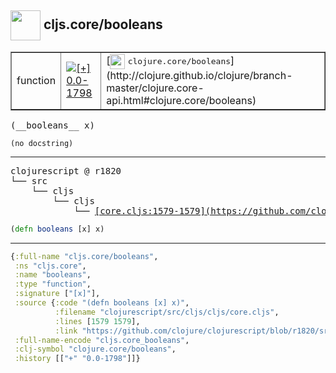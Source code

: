 ## <img width="48px" valign="middle" src="http://i.imgur.com/Hi20huC.png"> cljs.core/booleans

 <table border="1">
<tr>
<td>function</td>
<td><a href="https://github.com/cljsinfo/api-refs/tree/0.0-1798"><img valign="middle" alt="[+] 0.0-1798" src="https://img.shields.io/badge/+-0.0--1798-lightgrey.svg"></a> </td>
<td>
[<img height="24px" valign="middle" src="http://i.imgur.com/1GjPKvB.png"> <samp>clojure.core/booleans</samp>](http://clojure.github.io/clojure/branch-master/clojure.core-api.html#clojure.core/booleans)
</td>
</tr>
</table>

 <samp>
(__booleans__ x)<br>
</samp>

```
(no docstring)
```

---

 <pre>
clojurescript @ r1820
└── src
    └── cljs
        └── cljs
            └── <ins>[core.cljs:1579-1579](https://github.com/clojure/clojurescript/blob/r1820/src/cljs/cljs/core.cljs#L1579-L1579)</ins>
</pre>

```clj
(defn booleans [x] x)
```


---

```clj
{:full-name "cljs.core/booleans",
 :ns "cljs.core",
 :name "booleans",
 :type "function",
 :signature ["[x]"],
 :source {:code "(defn booleans [x] x)",
          :filename "clojurescript/src/cljs/cljs/core.cljs",
          :lines [1579 1579],
          :link "https://github.com/clojure/clojurescript/blob/r1820/src/cljs/cljs/core.cljs#L1579-L1579"},
 :full-name-encode "cljs.core_booleans",
 :clj-symbol "clojure.core/booleans",
 :history [["+" "0.0-1798"]]}

```
